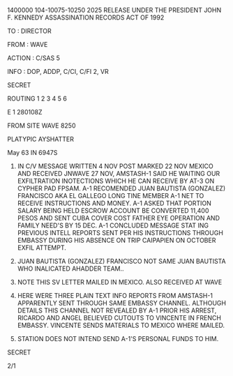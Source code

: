 1400000
104-10075-10250
2025 RELEASE UNDER THE PRESIDENT JOHN F. KENNEDY ASSASSINATION RECORDS ACT OF 1992

TO : DIRECTOR

FROM : WAVE

ACTION : C/SAS 5

INFO : DOP, ADDP, C/CI, C/FI 2, VR

SECRET

ROUTING
1
2
3
4
5
6

E 1 280108Z

FROM SITE WAVE 8250

PLATYPIC AYSHATTER

May 63 IN 6947S

1. IN C/V MESSAGE WRITTEN 4 NOV POST MARKED 22 NOV MEXICO AND RECEIVED JNWAVE 27 NOV, AMSTASH-1 SAID HE WAITING OUR EXFILTRATION
   INOTECTIONS WHICH HE CAN RECEIVE BY AT-3 ON CYPHER PAD FPSAM. A-1
   RECOMENDED JUAN BAUTISTA (GONZALEZ) FRANCISCO AKA EL GALLEGO LONG
   TINE MEMBER A-1 NET TO RECEIVE INSTRUCTIONS AND MONEY. A-1 ASKED
   THAT PORTION SALARY BEING HELD ESCROW ACCOUNT BE CONVERTED 11,400
   PESOS AND SENT CUBA COVER COST FATHER EYE OPERATION AND FAMILY NEED'S
   BY 15 DEC. A-1 CONCLUDED MESSAGE STAT ING PREVIOUS INTELL REPORTS SENT
   PER HIS INSTRUCTIONS THROUGH EMBASSY DURING HIS ABSENCE ON TRIP
   CAIPAPIEN ON OCTOBER EXFIL ATTEMPT.

2. JUAN BAUTISTA (GONZALEZ) FRANCISCO NOT SAME JUAN BAUTISTA
   WHO INALICATED AHADDER TEAM..

3. NOTE THIS SV LETTER MAILED IN MEXICO. ALSO RECEIVED AT WAVE
21. HERE WERE THREE PLAIN TEXT INFO REPORTS FROM AMSTASH-1 APPARENTLY
    SENT THROUGH SAME EMBASSY CHANNEL. ALTHOUGH DETAILS THIS CHANNEL NOT
    REVEALED BY A-1 PRIOR HIS ARREST, RICARDO AND ANGEL BELIEVED CUTOUTS
    TO VINCENTE IN FRENCH EMBASSY. VINCENTE SENDS MATERIALS TO MEXICO
    WHERE MAILED.

4. STATION DOES NOT INTEND SEND A-1'S PERSONAL FUNDS TO HIM.

SECRET

2/1
